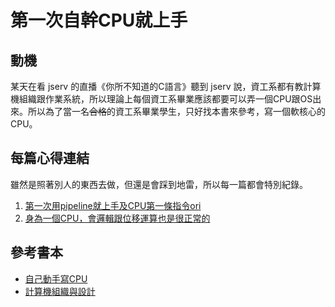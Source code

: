 # 第一次自幹CPU就上手

## 動機

某天在看 jserv 的直播《你所不知道的C語言》聽到 jserv 說，資工系都有教計算機組織跟作業系統，所以理論上每個資工系畢業應該都要可以弄一個CPU跟OS出來。所以為了當一名~~合格~~的資工系畢業學生，只好找本書來參考，寫一個軟核心的CPU。

## 每篇心得連結

雖然是照著別人的東西去做，但還是會踩到地雷，所以每一篇都會特別紀錄。

1. [第一次用pipeline就上手及CPU第一條指令ori](CH1/doc/ReadMe.md)
2. [身為一個CPU，會邏輯跟位移運算也是很正常的](CH2/doc/ReadMe.md)

## 參考書本

* [自己動手寫CPU](https://www.books.com.tw/products/0010676982)
* [計算機組織與設計](https://www.books.com.tw/products/0010677129)